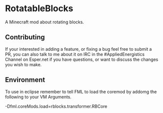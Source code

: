 RotatableBlocks
===============

A Minecraft mod about rotating blocks.


Contributing
------------
If your interested in adding a feature, or fixing a bug feel free to submit a PR, you can also talk to me about it on IRC in the #AppliedEnergistics Channel on Esper.net if you have questions, or want to discuss the changes you wish to make.


Environment
-----------
To use in eclipse remember to tell FML to load the coremod by addomg the following to your VM Arguments.

-Dfml.coreMods.load=rblocks.transformer.RBCore
